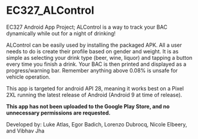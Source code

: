 # EC327_ALControl
EC327 Android App Project; ALControl is a way to track your BAC dynamically while out for a night of drinking!


ALControl can be easily used by installing the packaged APK. All a user needs to do is create their profile based on gender and weight.
It is as simple as selecting your drink type (beer, wine, liquor) and tapping a button every time you finish a drink. Your BAC is then printed
and displayed as a progress/warning bar. Remember anything above 0.08% is unsafe for vehicle operation.



This app is targeted for android API 28, meaning it works best on a Pixel 2XL running the latest release of Android (Android 9 at time of release).

**This app has not been uploaded to the Google Play Store, and no unnecessary permissions are requested.**





Developed by: Luke Atlas, Egor Badich, Lorenzo Dubrocq, Nicole Elbeery, and Vibhav Jha
